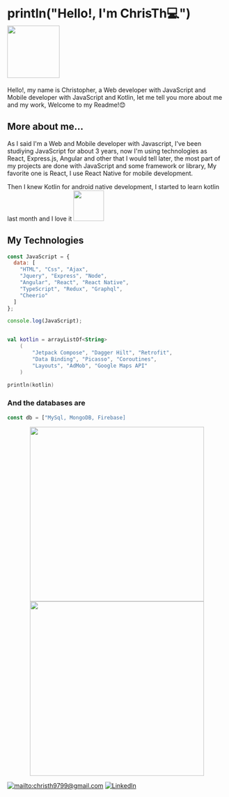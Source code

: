 ### <h1> println("Hello!, I'm ChrisTh💻") <img src="https://user-images.githubusercontent.com/76270276/134558616-3d21718a-d21c-4075-b8a4-b60f08b01d7c.gif" width=120></h1>
Hello!, my name is Christopher, a Web developer with JavaScript and Mobile developer with JavaScript and Kotlin, let me tell you more about me and my work, Welcome to my Readme!😊

### <h2>More about me...</h2>
As I said I'm a Web and Mobile developer with Javascript, I've been studiying JavaScript for about 3 years, now I'm using technologies as React, Express.js, Angular and other that I would tell later, the most part of my projects are done with JavaScript and some framework or library, My favorite one is React, I use React Native for mobile development.

Then I knew Kotlin for android native development, I started to learn kotlin last month and I love it
<img src="https://user-images.githubusercontent.com/76270276/134560791-a42bec6e-b507-47c5-80cf-3fe78cf6f68a.gif" width=70>

### <h2>My Technologies</h2>
```javascript
const JavaScript = {
  data: [
    "HTML", "Css", "Ajax",
    "Jquery", "Express", "Node",
    "Angular", "React", "React Native",
    "TypeScript", "Redux", "Graphql",
    "Cheerio"
  ]
};

console.log(JavaScript);
```

```kotlin

val kotlin = arrayListOf<String>
    (
        "Jetpack Compose", "Dagger Hilt", "Retrofit",
        "Data Binding", "Picasso", "Coroutines",
        "Layouts", "AdMob", "Google Maps API"
    )
    
println(kotlin)

```

<h3>And the databases are</h3>

```javascript
const db = ["MySql, MongoDB, Firebase]
```

<p align="center">
  <a href="https://github.com/ChrisTh49"><img width="400" src="https://github-readme-stats.vercel.app/api?username=ChrisTh49&show_icons=true&theme=dracula">
  <a href="https://github.com/ChrisTh49"><img width="400" src="https://github-readme-stats.vercel.app/api/top-langs/?username=ChrisTh49&hide=html,scss,css&langs_count=10&layout=compact&theme=dracula">
</p>
      
<a href="mailto:christh9799@gmail.com">![mailto:christh9799@gmail.com](https://img.shields.io/badge/Gmail-D14836?style=for-the-badge&logo=gmail&logoColor=white)</a>
<a href="https://www.linkedin.com/in/christh49/">![LinkedIn](https://img.shields.io/badge/LinkedIn-0077B5?style=for-the-badge&logo=linkedin&logoColor=white)</a>
      
